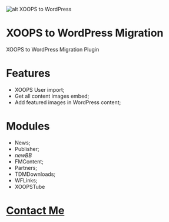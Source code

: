 ![alt XOOPS to WordPress](https://angelorocha.com.br/wp-content/uploads/2018/12/xoopstowp.png)

# XOOPS to WordPress Migration
XOOPS to WordPress Migration Plugin

# Features
- XOOPS User import;
- Get all content images embed;
- Add featured images in WordPress content;

# Modules
- News;
- Publisher;
- *newBB*
- FMContent;
- Partners;
- TDMDownloads;
- WFLinks;
- XOOPSTube

# [Contact Me](https://angelorocha.com.br/contato-para-criar-sites-portais-e-sistemas-web)
